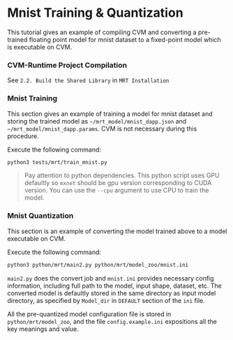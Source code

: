 # Mnist Training & Quantization

This tutorial gives an example of compiling CVM and converting a pre-trained floating point model for mnist dataset to a fixed-point model which is executable on CVM.

### CVM-Runtime Project Compilation
See `2.2. Build the Shared Library` in `MRT Installation`

### Mnist Training
This section gives an example of training a model for mnist dataset and storing the trained model as `~/mrt_model/mnist_dapp.json` and `~/mrt_model/mnist_dapp.params`. CVM is not necessary during this procedure.

Execute the following command:

```bash
python3 tests/mrt/train_mnist.py
```
> Pay attention to python dependencies. This python script uses GPU defaultly so `mxnet` should be gpu version corresponding to CUDA version.
> You can use the `--cpu` argument to use CPU to train the model.

### Mnist Quantization
This section is an example of converting the model trained above to a model executable on CVM.

Execute the following command:

```bash
python3 python/mrt/main2.py python/mrt/model_zoo/mnist.ini
```
`main2.py` does the convert job and `mnist.ini` provides necessary config information, including full path to the model, input shape, dataset, etc.
The converted model is defaultly stored in the same directory as input model directory, as specified by `Model_dir` in `DEFAULT` section of the `ini` file.

 All the pre-quantized model configuration file is stored in `python/mrt/model_zoo`, and the file `config.example.ini` expositions all the key meanings and value. 
